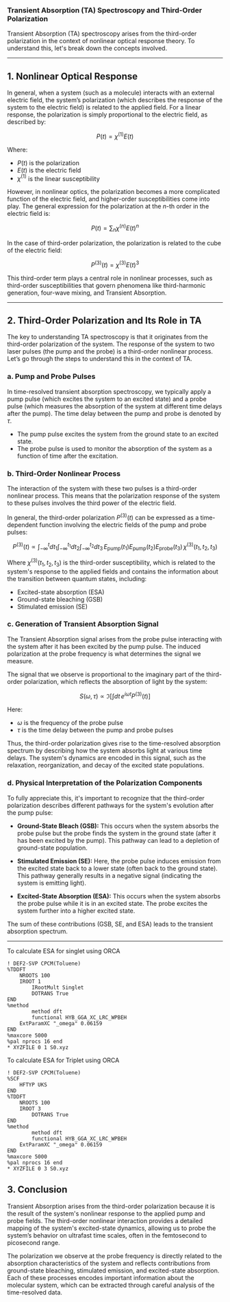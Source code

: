 
### **Transient Absorption (TA) Spectroscopy and Third-Order Polarization**

Transient Absorption (TA) spectroscopy arises from the third-order polarization in the context of nonlinear optical response theory. To understand this, let's break down the concepts involved.

---

## **1. Nonlinear Optical Response**

In general, when a system (such as a molecule) interacts with an external electric field, the system’s polarization (which describes the response of the system to the electric field) is related to the applied field. For a linear response, the polarization is simply proportional to the electric field, as described by:

$$
P(t) = \chi^{(1)} E(t)
$$

Where:

- $P(t)$ is the polarization  
- $E(t)$ is the electric field  
- $\chi^{(1)}$ is the linear susceptibility

However, in nonlinear optics, the polarization becomes a more complicated function of the electric field, and higher-order susceptibilities come into play. The general expression for the polarization at the $n$-th order in the electric field is:

$$
P(t) = \sum_n \chi^{(n)} E(t)^n
$$

In the case of third-order polarization, the polarization is related to the cube of the electric field:

$$
P^{(3)}(t) = \chi^{(3)} E(t)^3
$$

This third-order term plays a central role in nonlinear processes, such as third-order susceptibilities that govern phenomena like third-harmonic generation, four-wave mixing, and Transient Absorption.

---

## **2. Third-Order Polarization and Its Role in TA**

The key to understanding TA spectroscopy is that it originates from the third-order polarization of the system. The response of the system to two laser pulses (the pump and the probe) is a third-order nonlinear process. Let’s go through the steps to understand this in the context of TA.

### **a. Pump and Probe Pulses**

In time-resolved transient absorption spectroscopy, we typically apply a pump pulse (which excites the system to an excited state) and a probe pulse (which measures the absorption of the system at different time delays after the pump). The time delay between the pump and probe is denoted by $\tau$.

- The pump pulse excites the system from the ground state to an excited state.  
- The probe pulse is used to monitor the absorption of the system as a function of time after the excitation.

### **b. Third-Order Nonlinear Process**

The interaction of the system with these two pulses is a third-order nonlinear process. This means that the polarization response of the system to these pulses involves the third power of the electric field.

In general, the third-order polarization $P^{(3)}(t)$ can be expressed as a time-dependent function involving the electric fields of the pump and probe pulses:

$$
P^{(3)}(t) \propto \int_{-\infty}^{t} dt_1 \int_{-\infty}^{t_1} dt_2 \int_{-\infty}^{t_2} dt_3 \,
E_{\text{pump}}(t_1) E_{\text{pump}}(t_2) E_{\text{probe}}(t_3) \, \chi^{(3)}(t_1, t_2, t_3)
$$

Where $\chi^{(3)}(t_1, t_2, t_3)$ is the third-order susceptibility, which is related to the system's response to the applied fields and contains the information about the transition between quantum states, including:

- Excited-state absorption (ESA)
- Ground-state bleaching (GSB)
- Stimulated emission (SE)

### **c. Generation of Transient Absorption Signal**

The Transient Absorption signal arises from the probe pulse interacting with the system after it has been excited by the pump pulse. The induced polarization at the probe frequency is what determines the signal we measure.

The signal that we observe is proportional to the imaginary part of the third-order polarization, which reflects the absorption of light by the system:

$$
S(\omega, \tau) \propto \Im \left[ \int dt \, e^{i \omega t} P^{(3)}(t) \right]
$$

Here:

- $\omega$ is the frequency of the probe pulse  
- $\tau$ is the time delay between the pump and probe pulses

Thus, the third-order polarization gives rise to the time-resolved absorption spectrum by describing how the system absorbs light at various time delays. The system's dynamics are encoded in this signal, such as the relaxation, reorganization, and decay of the excited state populations.

### **d. Physical Interpretation of the Polarization Components**

To fully appreciate this, it's important to recognize that the third-order polarization describes different pathways for the system's evolution after the pump pulse:

- **Ground-State Bleach (GSB):** This occurs when the system absorbs the probe pulse but the probe finds the system in the ground state (after it has been excited by the pump). This pathway can lead to a depletion of ground-state population.

- **Stimulated Emission (SE):** Here, the probe pulse induces emission from the excited state back to a lower state (often back to the ground state). This pathway generally results in a negative signal (indicating the system is emitting light).

- **Excited-State Absorption (ESA):** This occurs when the system absorbs the probe pulse while it is in an excited state. The probe excites the system further into a higher excited state.

The sum of these contributions (GSB, SE, and ESA) leads to the transient absorption spectrum.

---
To calculate ESA for singlet using ORCA

```text
! DEF2-SVP CPCM(Toluene)
%TDDFT
	NROOTS 100
	IROOT 1
        IRootMult Singlet
        DOTRANS True
END
%method
        method dft
        functional HYB_GGA_XC_LRC_WPBEH
	ExtParamXC "_omega" 0.06159
END
%maxcore 5000
%pal nprocs 16 end
* XYZFILE 0 1 S0.xyz
```

To calculate ESA for Triplet using ORCA

```text
! DEF2-SVP CPCM(Toluene)
%SCF
	HFTYP UKS
END
%TDDFT
	NROOTS 100
	IROOT 3
        DOTRANS True
END
%method
        method dft
        functional HYB_GGA_XC_LRC_WPBEH
	ExtParamXC "_omega" 0.06159
END
%maxcore 5000
%pal nprocs 16 end
* XYZFILE 0 3 S0.xyz
```

## **3. Conclusion**

Transient Absorption arises from the third-order polarization because it is the result of the system's nonlinear response to the applied pump and probe fields. The third-order nonlinear interaction provides a detailed mapping of the system's excited-state dynamics, allowing us to probe the system’s behavior on ultrafast time scales, often in the femtosecond to picosecond range.

The polarization we observe at the probe frequency is directly related to the absorption characteristics of the system and reflects contributions from ground-state bleaching, stimulated emission, and excited-state absorption. Each of these processes encodes important information about the molecular system, which can be extracted through careful analysis of the time-resolved data.
